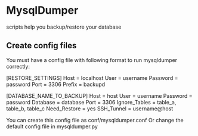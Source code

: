 # MysqlDumper
scripts help you backup/restore your database 

## Create config files
You must have a config file with following format to run mysqldumper correctly:

[RESTORE_SETTINGS]
Host = localhost
User = username
Password = password
Port = 3306
Prefix = backupd

[DATABASE_NAME_TO_BACKUP]
Host = host
User = username
Password = password
Database = database
Port = 3306
Ignore_Tables = table_a,
                table_b,
                table_c
Need_Restore = yes
SSH_Tunnel = username@host

You can create this config file as conf/mysqldumper.conf
Or change the default config file in mysqldumper.py
